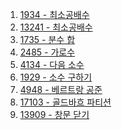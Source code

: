 1. <a href="https://www.acmicpc.net/problem/1934" target="_blank">1934 - 최소공배수</a>
2. <a href="https://www.acmicpc.net/problem/13241" target="_blank">13241 - 최소공배수</a>
3. <a href="" target="_blank">1735 - 분수 합</a>
4. <a href="" target="_blank">2485 - 가로수</a>
5. <a href="" target="_blank">4134 - 다음 소수</a>
6. <a href="" target="_blank">1929 - 소수 구하기</a>
7. <a href="" target="_blank">4948 - 베르트랑 공준</a>
8. <a href="" target="_blank">17103 - 골드바흐 파티션</a>
9. <a href="" target="_blank">13909 - 창문 닫기</a>
